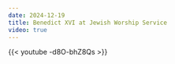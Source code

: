 ```yaml
---
date: 2024-12-19
title: Benedict XVI at Jewish Worship Service
video: true
---
```



{{< youtube -d8O-bhZ8Qs >}}
